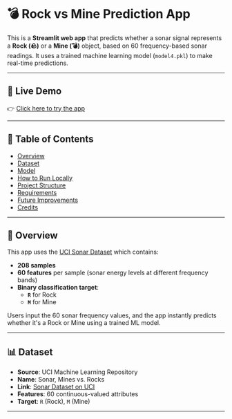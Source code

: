 # 💣 Rock vs Mine Prediction App

This is a **Streamlit web app** that predicts whether a sonar signal represents a **Rock (🪨)** or a **Mine (💣)** object, based on 60 frequency-based sonar readings. It uses a trained machine learning model (`model4.pkl`) to make real-time predictions.

---

## 🔗 Live Demo

👉 [Click here to try the app](https://shivali-rock-vs-mine-prediction.streamlit.app/)

---

## 📌 Table of Contents

- [Overview](#overview)
- [Dataset](#dataset)
- [Model](#model)
- [How to Run Locally](#how-to-run-locally)
- [Project Structure](#project-structure)
- [Requirements](#requirements)
- [Future Improvements](#future-improvements)
- [Credits](#credits)

---

## 🧭 Overview

This app uses the [UCI Sonar Dataset](https://archive.ics.uci.edu/ml/datasets/Connectionist+Bench+(Sonar,+Mines+vs.+Rocks)) which contains:

- **208 samples**
- **60 features** per sample (sonar energy levels at different frequency bands)
- **Binary classification target**:  
  - **`R`** for Rock  
  - **`M`** for Mine

Users input the 60 sonar frequency values, and the app instantly predicts whether it's a Rock or Mine using a trained ML model.

---

## 📊 Dataset

- **Source**: UCI Machine Learning Repository  
- **Name**: Sonar, Mines vs. Rocks  
- **Link**: [Sonar Dataset on UCI](https://archive.ics.uci.edu/ml/datasets/connectionist+bench+(sonar,+mines+vs.+rocks))
- **Features**: 60 continuous-valued attributes  
- **Target**: `R` (Rock), `M` (Mine)

---

